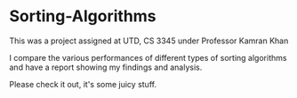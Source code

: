 # Sorting-Algorithms
This was a project assigned at UTD, CS 3345 under Professor Kamran Khan

I compare the various performances of different types of sorting algorithms and have a report showing my findings and analysis.

Please check it out, it's some juicy stuff.
